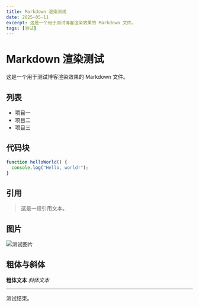 ```yaml
---
title: Markdown 渲染测试
date: 2025-05-11
excerpt: 这是一个用于测试博客渲染效果的 Markdown 文件。
tags: [测试]
---
```


# Markdown 渲染测试

这是一个用于测试博客渲染效果的 Markdown 文件。

## 列表

- 项目一
- 项目二
- 项目三

## 代码块

```javascript
function helloWorld() {
  console.log("Hello, world!");
}
```

## 引用

> 这是一段引用文本。

## 图片

![测试图片](/test.jpg)

## 粗体与斜体

**粗体文本**
*斜体文本*

---

测试结束。